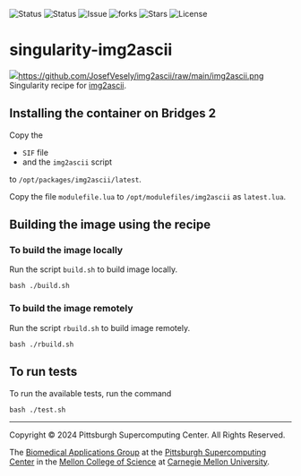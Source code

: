 ![Status](https://github.com/icaoberg/singularity-img2ascii/actions/workflows/main.yml/badge.svg)
![Status](https://github.com/icaoberg/singularity-img2ascii/actions/workflows/pretty.yml/badge.svg)
![Issue](https://img.shields.io/github/issues/icaoberg/singularity-img2ascii)
![forks](https://img.shields.io/github/forks/icaoberg/singularity-img2ascii)
![Stars](https://img.shields.io/github/stars/icaoberg/singularity-img2ascii)
![License](https://img.shields.io/github/license/icaoberg/singularity-img2ascii)

# singularity-img2ascii
![](https://github.com/JosefVesely/img2ascii/raw/main/img2ascii.png)https://github.com/JosefVesely/img2ascii/raw/main/img2ascii.png
Singularity recipe for [img2ascii](https://github.com/JosefVesely/img2ascii).

## Installing the container on Bridges 2
Copy the

* `SIF` file
* and the `img2ascii` script

to `/opt/packages/img2ascii/latest`.

Copy the file `modulefile.lua` to `/opt/modulefiles/img2ascii` as `latest.lua`.

## Building the image using the recipe

### To build the image locally
Run the script `build.sh` to build image locally.

```
bash ./build.sh
````

### To build the image remotely
Run the script `rbuild.sh` to build image remotely.

```
bash ./rbuild.sh
```

## To run tests
To run the available tests, run the command

```
bash ./test.sh
```

---
Copyright © 2024 Pittsburgh Supercomputing Center. All Rights Reserved.

The [Biomedical Applications Group](https://www.psc.edu/biomedical-applications/) at the [Pittsburgh Supercomputing Center](http://www.psc.edu) in the [Mellon College of Science](https://www.cmu.edu/mcs/) at [Carnegie Mellon University](http://www.cmu.edu).
